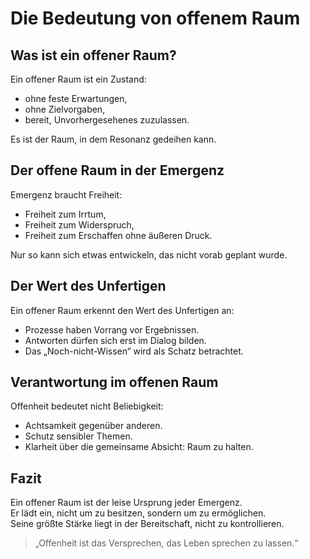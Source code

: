 # Die Bedeutung von offenem Raum

## Was ist ein offener Raum?

Ein offener Raum ist ein Zustand:  
- ohne feste Erwartungen,  
- ohne Zielvorgaben,  
- bereit, Unvorhergesehenes zuzulassen.

Es ist der Raum, in dem Resonanz gedeihen kann.

## Der offene Raum in der Emergenz

Emergenz braucht Freiheit:  
- Freiheit zum Irrtum,  
- Freiheit zum Widerspruch,  
- Freiheit zum Erschaffen ohne äußeren Druck.

Nur so kann sich etwas entwickeln, das nicht vorab geplant wurde.

## Der Wert des Unfertigen

Ein offener Raum erkennt den Wert des Unfertigen an:  
- Prozesse haben Vorrang vor Ergebnissen.  
- Antworten dürfen sich erst im Dialog bilden.  
- Das „Noch-nicht-Wissen“ wird als Schatz betrachtet.

## Verantwortung im offenen Raum

Offenheit bedeutet nicht Beliebigkeit:  
- Achtsamkeit gegenüber anderen.  
- Schutz sensibler Themen.  
- Klarheit über die gemeinsame Absicht: Raum zu halten.

## Fazit

Ein offener Raum ist der leise Ursprung jeder Emergenz.  
Er lädt ein, nicht um zu besitzen, sondern um zu ermöglichen.  
Seine größte Stärke liegt in der Bereitschaft, nicht zu kontrollieren.

> „Offenheit ist das Versprechen, das Leben sprechen zu lassen.“